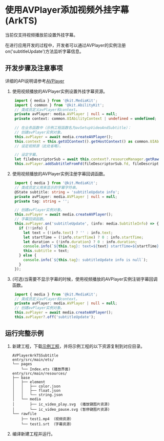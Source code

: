 # 使用AVPlayer添加视频外挂字幕(ArkTS)
<!--Kit: Media Kit-->
<!--Subsystem: Multimedia-->
<!--Owner: @xushubo; @chennotfound-->
<!--Designer: @dongyu_dy-->
<!--Tester: @xchaosioda-->
<!--Adviser: @zengyawen-->

当前仅支持视频播放前设置外挂字幕。

在进行应用开发的过程中，开发者可以通过AVPlayer的实例注册on('subtitleUpdate')方法监听字幕信息。

## 开发步骤及注意事项

详细的API说明请参考[AVPlayer](../../reference/apis-media-kit/arkts-apis-media-AVPlayer.md)

1. 使用视频播放的AVPlayer实例设置外挂字幕资源。

   ```ts
    import { media } from '@kit.MediaKit';
    import { common } from '@kit.AbilityKit';
    // 类成员定义avPlayer和context。
    private avPlayer: media.AVPlayer | null = null;
    private context: common.UIAbilityContext | undefined = undefined;
    
    // 在业务函数中（示例工程函数名为avSetupVideoAndSubtitle）：
    // 创建avPlayer实例对象。
    this.avPlayer = await media.createAVPlayer();
    this.context = this.getUIContext().getHostContext() as common.UIAbilityContext;
    // 设定视频源（此处省略）。

    // 设定字幕。
    let fileDescriptorSub = await this.context?.resourceManager.getRawFd('xxx.srt');
    this.avPlayer.addSubtitleFromFd(fileDescriptorSub.fd, fileDescriptorSub.offset, fileDescriptorSub.length);
   ```

2. 使用视频播放的AVPlayer实例注册字幕回调函数。

   ```ts
    import { media } from '@kit.MediaKit';
    // 类成员定义用来显示的字幕字符串。
    @State subtitle: string = 'subtitleUpdate info';
    private avPlayer: media.AVPlayer | null = null;
    private tag: string = '';

    // 创建avPlayer实例对象。
    this.avPlayer = await media.createAVPlayer();
    // 字幕回调函数。
    this.avPlayer.on('subtitleUpdate', (info: media.SubtitleInfo) => {
      if (!!info) {
        let text = (!info.text) ? '' : info.text;
        let startTime = (!info.startTime) ? 0 : info.startTime;
        let duration = (!info.duration) ? 0 : info.duration;
        console.info(`${this.tag}: text=${text} startTime=${startTime} duration=${duration}`);
        this.subtitle = text;
      } else {
        console.info(`${this.tag}: subtitleUpdate info is null`);
      }
    });
   ```

3. (可选)当需要不显示字幕的时候，使用视频播放的AVPlayer实例注销字幕回调函数。

   ```ts
    import { media } from '@kit.MediaKit';
    // 类成员定义avPlayer和context。
    private avPlayer: media.AVPlayer | null = null;
    // 创建avPlayer实例对象。
    this.avPlayer = await media.createAVPlayer();
    this.avPlayer?.off('subtitleUpdate');
   ```


## 运行完整示例

1. 新建工程，下载[示例工程](https://gitcode.com/openharmony/applications_app_samples/tree/master/code/DocsSample/Media/AVPlayer/AVPlayerArkTSSubtitle)，并将示例工程的以下资源复制到对应目录。
    ```
    AVPlayerArkTSSubtitle
    entry/src/main/ets/
    └── pages
        └── Index.ets (播放界面)
    entry/src/main/resources/
    ├── base
    │   ├── element
    │   │   ├── color.json
    │   │   ├── float.json
    │   │   └── string.json
    │   └── media
    │       ├── ic_video_play.svg  (播放键图片资源)
    │       └── ic_video_pause.svg (暂停键图片资源)
    └── rawfile
        ├── test1.mp4 （视频资源）
        └── test1.srt （字幕资源）
    ```

2. 编译新建工程并运行。
